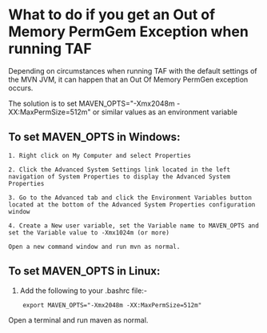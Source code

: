 <head>
   <title>Out of Memory PerGem Exception</title>
</head>

# What to do if you get an Out of Memory PermGem Exception when running TAF

Depending on circumstances when running TAF with the default settings of the MVN JVM, it can happen that an Out Of Memory
PermGen exception occurs.

The solution is to set MAVEN_OPTS="-Xmx2048m -XX:MaxPermSize=512m" or similar values as an environment variable

## To set MAVEN_OPTS in Windows:

    1. Right click on My Computer and select Properties

    2. Click the Advanced System Settings link located in the left navigation of System Properties to display the Advanced System Properties

    3. Go to the Advanced tab and click the Environment Variables button located at the bottom of the Advanced System Properties configuration window

    4. Create a New user variable, set the Variable name to MAVEN_OPTS and set the Variable value to -Xmx1024m (or more)

```
Open a new command window and run mvn as normal.
```

## To set MAVEN_OPTS in Linux:

1. Add the following to your .bashrc file:-
```
	export MAVEN_OPTS="-Xmx2048m -XX:MaxPermSize=512m"
```

Open a terminal and run maven as normal.
